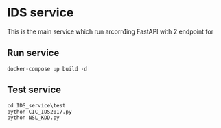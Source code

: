 # IDS service
This is the main service which run arcorrđing FastAPI with 2  endpoint for 
## Run service
```
docker-compose up build -d
```
## Test service
```
cd IDS_service\test
python CIC_IDS2017.py
python NSL_KDD.py
```